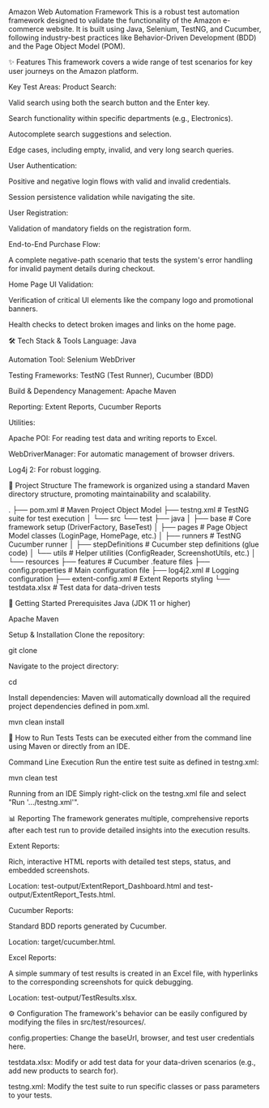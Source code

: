 Amazon Web Automation Framework
This is a robust test automation framework designed to validate the functionality of the Amazon e-commerce website. It is built using Java, Selenium, TestNG, and Cucumber, following industry-best practices like Behavior-Driven Development (BDD) and the Page Object Model (POM).

✨ Features
This framework covers a wide range of test scenarios for key user journeys on the Amazon platform.

Key Test Areas:
Product Search:

Valid search using both the search button and the Enter key.

Search functionality within specific departments (e.g., Electronics).

Autocomplete search suggestions and selection.

Edge cases, including empty, invalid, and very long search queries.

User Authentication:

Positive and negative login flows with valid and invalid credentials.

Session persistence validation while navigating the site.

User Registration:

Validation of mandatory fields on the registration form.

End-to-End Purchase Flow:

A complete negative-path scenario that tests the system's error handling for invalid payment details during checkout.

Home Page UI Validation:

Verification of critical UI elements like the company logo and promotional banners.

Health checks to detect broken images and links on the home page.

🛠️ Tech Stack & Tools
Language: Java

Automation Tool: Selenium WebDriver

Testing Frameworks: TestNG (Test Runner), Cucumber (BDD)

Build & Dependency Management: Apache Maven

Reporting: Extent Reports, Cucumber Reports

Utilities:

Apache POI: For reading test data and writing reports to Excel.

WebDriverManager: For automatic management of browser drivers.

Log4j 2: For robust logging.

📂 Project Structure
The framework is organized using a standard Maven directory structure, promoting maintainability and scalability.

.
├── pom.xml                   # Maven Project Object Model
├── testng.xml                  # TestNG suite for test execution
│
└── src
└── test
├── java
│   ├── base                # Core framework setup (DriverFactory, BaseTest)
│   ├── pages               # Page Object Model classes (LoginPage, HomePage, etc.)
│   ├── runners             # TestNG Cucumber runner
│   ├── stepDefinitions     # Cucumber step definitions (glue code)
│   └── utils               # Helper utilities (ConfigReader, ScreenshotUtils, etc.)
│
└── resources
├── features            # Cucumber .feature files
├── config.properties   # Main configuration file
├── log4j2.xml          # Logging configuration
├── extent-config.xml   # Extent Reports styling
└── testdata.xlsx       # Test data for data-driven tests

🚀 Getting Started
Prerequisites
Java (JDK 11 or higher)

Apache Maven

Setup & Installation
Clone the repository:

git clone <your-repository-url>

Navigate to the project directory:

cd <project-directory>

Install dependencies:
Maven will automatically download all the required project dependencies defined in pom.xml.

mvn clean install

🧪 How to Run Tests
Tests can be executed either from the command line using Maven or directly from an IDE.

Command Line Execution
Run the entire test suite as defined in testng.xml:

mvn clean test

Running from an IDE
Simply right-click on the testng.xml file and select "Run '.../testng.xml'".

📊 Reporting
The framework generates multiple, comprehensive reports after each test run to provide detailed insights into the execution results.

Extent Reports:

Rich, interactive HTML reports with detailed test steps, status, and embedded screenshots.

Location: test-output/ExtentReport_Dashboard.html and test-output/ExtentReport_Tests.html.

Cucumber Reports:

Standard BDD reports generated by Cucumber.

Location: target/cucumber.html.

Excel Reports:

A simple summary of test results is created in an Excel file, with hyperlinks to the corresponding screenshots for quick debugging.

Location: test-output/TestResults.xlsx.

⚙️ Configuration
The framework's behavior can be easily configured by modifying the files in src/test/resources/.

config.properties: Change the baseUrl, browser, and test user credentials here.

testdata.xlsx: Modify or add test data for your data-driven scenarios (e.g., add new products to search for).

testng.xml: Modify the test suite to run specific classes or pass parameters to your tests.